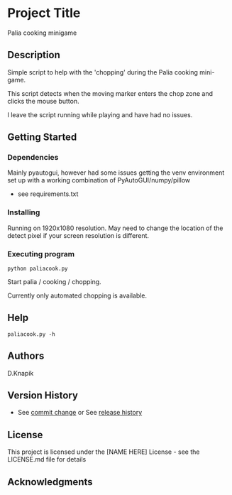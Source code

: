 # Project Title

Palia cooking minigame

## Description

Simple script to help with the 'chopping' during the Palia cooking mini-game.

This script detects when the moving marker enters the chop zone and clicks the mouse button.

I leave the script running while playing and have had no issues.


## Getting Started

### Dependencies

Mainly pyautogui, however had some issues getting the venv environment set up with a working combination of PyAutoGUI/numpy/pillow

* see requirements.txt

### Installing

Running on 1920x1080 resolution. 
May need to change the location of the detect pixel if your screen resolution is different.

### Executing program

```
python paliacook.py
```
Start palia / cooking / chopping.

Currently only automated chopping is available.


## Help

```
paliacook.py -h
```

## Authors

D.Knapik

## Version History

* See [commit change]() or See [release history]()

## License

This project is licensed under the [NAME HERE] License - see the LICENSE.md file for details

## Acknowledgments

